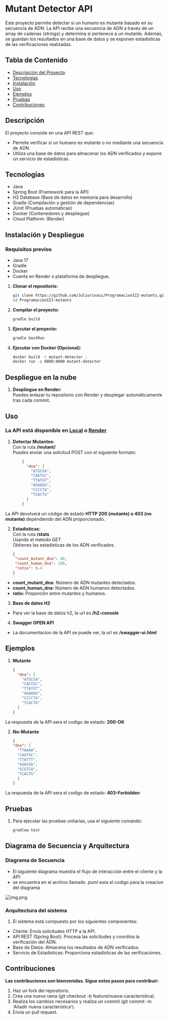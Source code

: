 # Mutant Detector API

Este proyecto permite detectar si un humano es mutante basado en su secuencia de ADN. 
La API recibe una secuencia de ADN a través de un array de cadenas (strings) y determina si 
pertenece a un mutante. Además, se guardan los resultados en una base de datos y se exponen 
estadísticas de las verificaciones realizadas.

## Tabla de Contenido
- [Descripción del Proyecto](#Descripcion)
- [Tecnologías](#tecnologías)
- [Instalación](#instalación)
- [Uso](#uso)
- [Ejemplos](#ejemplos)
- [Pruebas](#pruebas)
- [Contribuciones](#contribuciones)

## Descripción
El proyecto consiste en una API REST que:
- Permite verificar si un humano es mutante o no mediante una secuencia de ADN.
- Utiliza una base de datos para almacenar los ADN verificados y expone un servicio de estadísticas.

## Tecnologías
- Java
- Spring Boot (Framework para la API)
- H2 Database (Base de datos en memoria para desarrollo)
- Gradle (Compilación y gestión de dependencias)
- JUnit (Pruebas automáticas)
- Docker (Contenedores y despliegue)
- Cloud Platform: (Render)

## Instalación y Despliegue

### Requisitos previos
- Java 17
- Gradle
- Docker
- Cuenta en Render o plataforma de despliegue.

1. **Clonar el repositorio:**
   ```bash
   git clone https://github.com/Juliorivasz/ProgramacionIII-mutants.git
   cd ProgramacionIII-mutants
   
2. **Compilar el proyecto:**
    ```bash
   gradle build
   
3. **Ejecutar el proyecto:**
   ```bash
   gradle bootRun
   
4. **Ejecutar con Docker (Opcional):**
   ```bash
   docker build -t mutant-detector .
   docker run -p 8080:8080 mutant-detector

## Despliegue en la nube

1. **Despliegue en Render:**  
Puedes enlazar tu repositorio con Render y desplegar automáticamente tras cada commit.

## Uso

### La API está disponible en <a href=http://localhost:8080/api/mutant>Local</a> o <a href=https://programacioniii-mutants-1.onrender.com/api>Render</a>
1. **Detectar Mutantes:**  
Con la ruta **/mutant/**  
Puedes enviar una solicitud POST con el siguiente formato:
   ```json
       {
         "dna": [
           "ATGCGA",
           "CAGTGC",
           "TTATGT",
           "AGAAGG",
           "CCCCTA",
           "TCACTG"
         ]
       }

La API devolverá un código de estado **HTTP 200 (mutante) o 403 (no mutante)** 
dependiendo del ADN proporcionado.

2. **Estadisticas**:  
Con la ruta **/stats**  
Usando el metodo GET  
Obtienes las estadisticas de los ADN verificados.  
   ```json
   {
    "count_mutant_dna": 40,
    "count_human_dna": 100,
    "ratio": 0.4
   }
- **count_mutant_dna:** Número de ADN mutantes detectados. 
- **count_human_dna:** Número de ADN humanos detectados. 
- **ratio:** Proporción entre mutantes y humanos.

3. **Base de datos H2**
- Para ver la base de datos h2, la url es **/h2-console**

4. **Swagger OPEN API**
- La documentacion de la API se puede ver, la url es **/swagger-ui.html**


## Ejemplos

1. **Mutante**

    ```json
    {
      "dna": [
        "ATGCGA",
        "CAGTGC",
        "TTATGT",
        "AGAAGG",
        "CCCCTA",
        "TCACTG"
      ]
    }
La respuesta de la API sera el codigo de estado: **200-OK**

2. **No-Mutante**

    ```json
   {
    "dna": [
      "TTAAAA",
      "CAGTGC",
      "TTATTT",
      "AGACGG",
      "GCGTCA",
      "TCACTG"
      ]
   }
La respuesta de la API sera el codigo de estado: **403-Forbidden**

## Pruebas

1. Para ejecutar las pruebas unitarias, usa el siguiente comando:
    ````bash
    gradlew test

## Diagrama de Secuencia y Arquitectura

### Diagrama de Secuencia
- El siguiente diagrama muestra el flujo de interacción entre el cliente y la API:
- se encuentra en el archivo llamado .puml esta el codigo para la creacion del diagrama

![img.png](img.png)

### Arquitectura del sistema
1. El sistema está compuesto por los siguientes componentes:

- Cliente: Envía solicitudes HTTP a la API. 
- API REST (Spring Boot): Procesa las solicitudes y coordina la verificación del ADN. 
- Base de Datos: Almacena los resultados de ADN verificados. 
- Servicio de Estadísticas: Proporciona estadísticas de las verificaciones.

## Contribuciones

**Las contribuciones son bienvenidas. Sigue estos pasos para contribuir:**
1. Haz un fork del repositorio.
2. Crea una nueva rama (git checkout -b feature/nueva-característica).
3. Realiza los cambios necesarios y realiza un commit (git commit -m 'Añadir nueva característica').
4. Envía un pull request.


